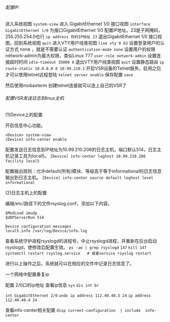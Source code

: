 ###### 配置IP:

进入系统视图
`system-view`
进入 GigabitEthernet 1/0 接口视图
`interface GigabitEthernet 1/0`
为接口GigabitEthernet 1/0 配置IP地址。23是子网掩码，255.255.254.0也行
`ip address 你的IP地址 23`
退出GigabitEthernet 1/0 接口视图，回到系统视图
`quit`
进入VTY用户线类视图
`line vty 0 63`
设置登录用户的认证方式 none ，就是不需要认证
`authentication-mode none`
设置用户的权限 network-admin为最大权限，类似Linux 777
`user-role network-admin`
设置连接超时时间
`idle-timeout 35000 0`
退出VTY用户线类视图
`quit`
设置静态路由
`ip route-static 10.0.0.0 8 10.99.210.1`
开启VSR设备的Telnet服务，启用之后才可以使用telnet远程登陆
`telnet server enable`
保存配置
`save`

然后使用mobaxterm 创建telnet连接就可以连上自己的VSR了



###### 配置VSR发送日志到linux主机

(1)Device上的配置

开启信息中心功能。
```
<Device> system-view
[Device] info-center enable
```

配置发送日志信息到IP地址为10.99.210.206的日志主机，端口默认514，日志主机记录工具为local5。
`[Device] info-center loghost 10.99.210.206 facility local5`

配置输出规则：允许default(所有)模块、等级高于等于informational的日志信息输出到日志主机。
`[Device] info-center source default loghost level informational`

(2)日志主机上的配置

编辑/etc/路径下的文件rsyslog.conf，添加以下内容。
```
$ModLoad imudp
$UDPServerRun 514
```
```
Device configuration messages
local5.info /var/log/Device/info.log 
```

查看系统守护进程rsyslogd的进程号，中止rsyslogd进程，并重新在后台启动rsyslogd，使修改后配置生效。
`ps -ae | grep rsyslogd`
`147`
`kill 147`
`systemctl restart rsyslog.service   # 或者service rsyslog restart`

进行以上操作之后，系统就可以在相应的文件中记录日志信息了。


一个网络中配置重复ip

配置 2/0口的ip地址
查看ip信息
`sys`
`dis int br`

`int GigabitEthernet 2/0`
`undo ip address 112.40.40.5 24`
`ip address 112.40.40.4 24`

查看info-center相关配置
`disp current-configuration  | include  info-center`




